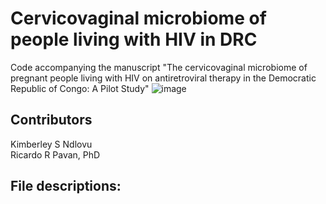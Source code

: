 # Cervicovaginal microbiome of people living with HIV in DRC
Code accompanying the manuscript "The cervicovaginal microbiome of pregnant people living with HIV on antiretroviral therapy in the Democratic Republic of Congo: A Pilot Study" ![image](https://github.com/user-attachments/assets/7dff1da4-b098-4e02-984d-4ab79a6260ac)


## Contributors
Kimberley S Ndlovu<br/> 
Ricardo R Pavan, PhD

## File descriptions:

